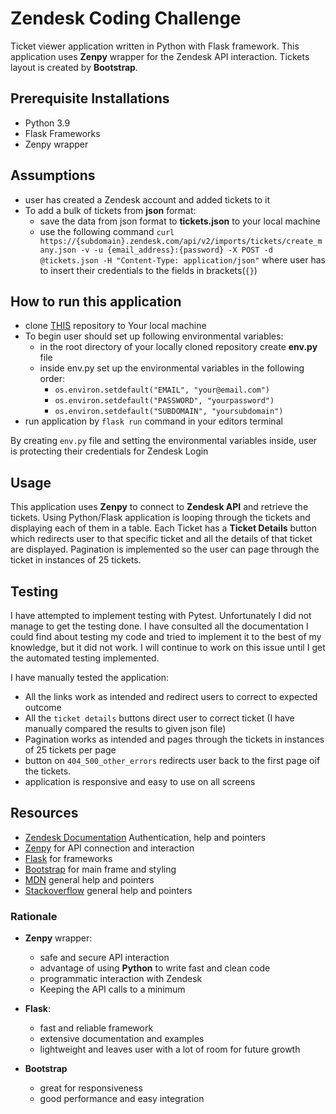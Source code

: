 # Zendesk Coding Challenge

Ticket viewer application written in Python with Flask framework. This application uses **Zenpy**
wrapper for the Zendesk API interaction. Tickets layout is created by **Bootstrap**.

## Prerequisite Installations

- Python 3.9
- Flask Frameworks
- Zenpy wrapper

## Assumptions

- user has created a Zendesk account and added tickets to it
- To add a bulk of tickets from **json** format:
    - save the data from json format to **tickets.json** to your local machine
    - use the following
      command `curl https://{subdomain}.zendesk.com/api/v2/imports/tickets/create_many.json -v -u {email_address}:{password} -X POST -d @tickets.json -H "Content-Type:
      application/json"` where user has to insert their credentials to the fields in brackets(`{}`)

## How to run this application

- clone [THIS](https://github.com/Luka-pp/Zendesk-Coding-Challange) repository to Your local machine
- To begin user should set up following environmental variables:
    - in the root directory of your locally cloned repository create **env.py** file
    - inside env.py set up the environmental variables in the following order:
        - `os.environ.setdefault("EMAIL", "your@email.com")`
        - `os.environ.setdefault("PASSWORD", "yourpassword")`
        - `os.environ.setdefault("SUBDOMAIN", "yoursubdomain")`
- run application by `flask run` command in your editors terminal

By creating `env.py` file and setting the environmental variables inside, user is protecting their credentials for
Zendesk Login

## Usage

This application uses **Zenpy** to connect to **Zendesk API** and retrieve the tickets. Using Python/Flask application
is looping through the tickets and displaying each of them in a table. Each Ticket has a **Ticket Details** button which
redirects user to that specific ticket and all the details of that ticket are displayed. Pagination is implemented so
the user can page through the ticket in instances of 25 tickets.

## Testing

I have attempted to implement testing with Pytest. Unfortunately I did not manage to get the testing done. I have
consulted all the documentation I could find about testing my code and tried to implement it to the best of my
knowledge, but it did not work. I will continue to work on this issue until I get the automated testing implemented.

I have manually tested the application:

- All the links work as intended and redirect users to correct to expected outcome
- All the `ticket details` buttons direct user to correct ticket (I have manually compared the results to given json
  file)
- Pagination works as intended and pages through the tickets in instances of 25 tickets per page
- button on `404_500_other_errors` redirects user back to the first page oif the tickets.
- application is responsive and easy to use on all screens

## Resources

- [Zendesk Documentation](https://developer.zendesk.com/api-reference/ticketing/tickets/tickets/) Authentication, help
  and pointers
- [Zenpy](http://docs.facetoe.com.au/index.html) for API connection and interaction
- [Flask](https://palletsprojects.com/p/flask/) for frameworks
- [Bootstrap](https://getbootstrap.com/) for main frame and styling
- [MDN](https://developer.mozilla.org/en-US/) general help and pointers
- [Stackoverflow](https://stackoverflow.com/) general help and pointers

### Rationale

- **Zenpy** wrapper:
    - safe and secure API interaction
    - advantage of using **Python** to write fast and clean code
    - programmatic interaction with Zendesk
    - Keeping the API calls to a minimum

- **Flask**:
    - fast and reliable framework
    - extensive documentation and examples
    - lightweight and leaves user with a lot of room for future growth

- **Bootstrap**
    - great for responsiveness
    - good performance and easy integration




